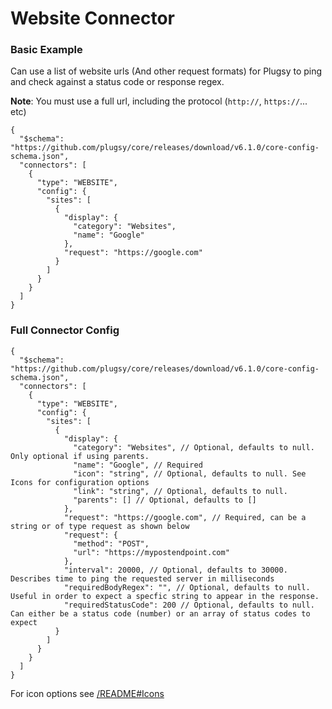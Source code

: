 # Website Connector

### Basic Example

Can use a list of website urls (And other request formats) for Plugsy to ping and check against a status code or response regex.

**Note**: You must use a full url, including the protocol (`http://`, `https://`... etc)

```jsonc
{
  "$schema": "https://github.com/plugsy/core/releases/download/v6.1.0/core-config-schema.json",
  "connectors": [
    {
      "type": "WEBSITE",
      "config": {
        "sites": [
          {
            "display": {
              "category": "Websites",
              "name": "Google"
            },
            "request": "https://google.com"
          }
        ]
      }
    }
  ]
}
```

### Full Connector Config

```jsonc
{
  "$schema": "https://github.com/plugsy/core/releases/download/v6.1.0/core-config-schema.json",
  "connectors": [
    {
      "type": "WEBSITE",
      "config": {
        "sites": [
          {
            "display": {
              "category": "Websites", // Optional, defaults to null. Only optional if using parents.
              "name": "Google", // Required
              "icon": "string", // Optional, defaults to null. See Icons for configuration options
              "link": "string", // Optional, defaults to null.
              "parents": [] // Optional, defaults to []
            },
            "request": "https://google.com", // Required, can be a string or of type request as shown below
            "request": {
              "method": "POST",
              "url": "https://mypostendpoint.com"
            },
            "interval": 20000, // Optional, defaults to 30000. Describes time to ping the requested server in milliseconds
            "requiredBodyRegex": "", // Optional, defaults to null. Useful in order to expect a specfic string to appear in the response.
            "requiredStatusCode": 200 // Optional, defaults to null. Can either be a status code (number) or an array of status codes to expect
          }
        ]
      }
    }
  ]
}
```

For icon options see [/README#Icons](/README#Icons)

